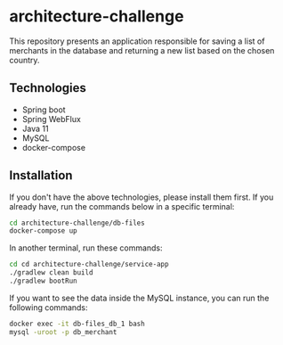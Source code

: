 # architecture-challenge
 
This repository presents an application responsible for saving a list of merchants in the database and returning a new list based on the chosen country.

## Technologies

- Spring boot
- Spring WebFlux
- Java 11
- MySQL
- docker-compose

## Installation

If you don't have the above technologies, please install them first. If you already have, run the commands below in a specific terminal:

```bash
cd architecture-challenge/db-files
docker-compose up
```
In another terminal, run these commands:

```bash
cd cd architecture-challenge/service-app
./gradlew clean build
./gradlew bootRun
```
If you want to see the data inside the MySQL instance, you can run the following commands:

```bash
docker exec -it db-files_db_1 bash
mysql -uroot -p db_merchant
```
